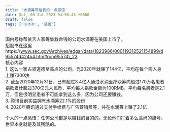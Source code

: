 ```yaml
---
title: '水滴筹带给我的一点感悟'
date: Sat, 08 Jul 2023 04:56:43 +0000
draft: false
tags: ['小本本', '慈善']
---
```


国内号称帮贫苦人家筹集救命钱的公司水滴筹在美国上市了。  
招股书在这里https://www.sec.gov/Archives/edgar/data/1823986/000119312521154899/d95574d424b4.htm#rom95574\_23  
核心内容  
1\. 这么一家占领道德至高点的公司，光2020年就赚了144亿，平均在每个病人身上赚7300块  
2\. 截至2020年12月31日，已有超过3.4亿人通过水滴医疗众筹向超过170万名患者捐款累计超过370亿元人民币，平均每人捐款金额为100RMB，平均每名患者是2.1万，但是很明显患者不可能拿到这么多，因为公司还要赚钱。  
3\. 腾讯目前实益拥有水滴筹22.1%的股份  
4\. 2020年腾讯通过支付手续费与广告营销费等，共在水滴筹上赚了2.1亿  
  
个人的一点感悟：任何公司都是以赚钱的目的的。无论他们打着多么高尚的旗号。世界本身就是及其残酷的。
